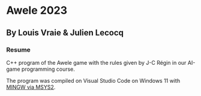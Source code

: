 # Awele 2023

## By Louis Vraie & Julien Lecocq

### Resume

C++ program of the Awele game with the rules given by J-C Régin in our AI-game programming course.

The program was compiled on Visual Studio Code on Windows 11 with [MINGW via MSYS2](https://code.visualstudio.com/docs/cpp/config-mingw#_prerequisites).
